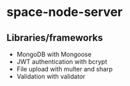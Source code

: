 # space-node-server


## Libraries/frameworks
- MongoDB with Mongoose
- JWT authentication with bcrypt
- File upload with multer and sharp
- Validation with validator
